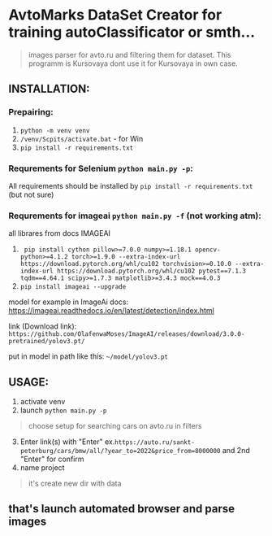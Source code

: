 # AvtoMarks DataSet Creator for training autoClassificator or smth... 

> images parser for avto.ru and filtering them for dataset. 
This programm is Kursovaya dont use it for Kursovaya in own case.
## INSTALLATION:
### Prepairing:
1. ```python -m venv venv```
2. ```/venv/Scpits/activate.bat``` - for Win 
3. ```pip install -r requirements.txt```
### Requrements for Selenium ```python main.py -p```:
All requirements should be installed by ```pip install -r requirements.txt``` (but not sure)
### Requrements for imageai ```python main.py -f``` (not working atm):
 all librares from docs IMAGEAI

1. ``` pip install cython pillow>=7.0.0 numpy>=1.18.1 opencv-python>=4.1.2 torch>=1.9.0 --extra-index-url https://download.pytorch.org/whl/cu102 torchvision>=0.10.0 --extra-index-url https://download.pytorch.org/whl/cu102 pytest==7.1.3 tqdm==4.64.1 scipy>=1.7.3 matplotlib>=3.4.3 mock==4.0.3```
2. ```pip install imageai --upgrade```

 model for example in ImageAi docs:
https://imageai.readthedocs.io/en/latest/detection/index.html 

link (Download link): ```https://github.com/OlafenwaMoses/ImageAI/releases/download/3.0.0-pretrained/yolov3.pt/```

put in model in path like this: ```~/model/yolov3.pt```

## USAGE:
1. activate venv
2. launch ```python main.py -p```
> choose setup for searching cars on avto.ru in filters
3. Enter link(s) with "Enter" ex.```https://auto.ru/sankt-peterburg/cars/bmw/all/?year_to=2022&price_from=8000000``` and 2nd "Enter" for confirm
4. name project
> it's create new dir with data

## that's launch automated browser and parse images 
